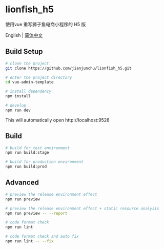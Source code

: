 # lionfish_h5

使用vue 重写狮子鱼电商小程序的 H5 版


English | [简体中文](./README-zh.md)

## Build Setup


```bash
# clone the project
git clone https://github.com/jianjunchu/lionfish_h5.git

# enter the project directory
cd vue-admin-template

# install dependency
npm install

# develop
npm run dev
```

This will automatically open http://localhost:9528

## Build

```bash
# build for test environment
npm run build:stage

# build for production environment
npm run build:prod
```

## Advanced

```bash
# preview the release environment effect
npm run preview

# preview the release environment effect + static resource analysis
npm run preview -- --report

# code format check
npm run lint

# code format check and auto fix
npm run lint -- --fix
```


